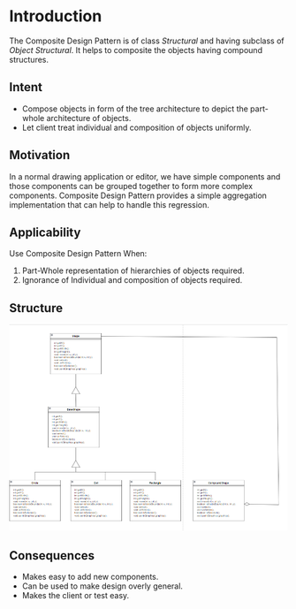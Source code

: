# Introduction
The Composite Design Pattern is of class *Structural* and having subclass of *Object Structural*. It helps to composite the objects having compound structures.

## Intent
* Compose objects in form of the tree architecture to depict the part-whole architecture of objects.
* Let client treat individual and composition of objects uniformly.

## Motivation
In a normal drawing application or editor, we have simple components and those components can be grouped together to form more complex components. Composite Design Pattern provides a simple aggregation implementation that can help to handle this regression.

## Applicability
Use Composite Design Pattern When:
1. Part-Whole representation of hierarchies of objects required.
2. Ignorance of Individual and composition of objects required.

## Structure
![CompositeDesignPattern](./Composite%20Design%20Pattern.png)

## Consequences
* Makes easy to add new components.
* Can be used to make design overly general.
* Makes the client or test easy.